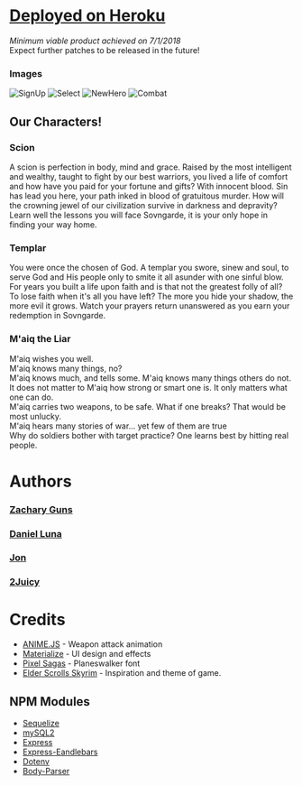 # [Deployed on Heroku](https://onlinerpgproj2.herokuapp.com/)

*Minimum viable product achieved on 7/1/2018*<br />
Expect further patches to be released in the future!

### Images
![SignUp](https://i.imgur.com/6lAIQks.jpg)
![Select](https://i.imgur.com/J1LRfMA.jpg)
![NewHero](https://i.imgur.com/NnPMH10.jpg)
![Combat](https://i.imgur.com/uVtkobE.jpg)

## Our Characters! 

### Scion

A scion is perfection in body, mind and grace. Raised by the most intelligent and wealthy, taught to fight by our best warriors, you lived a life of comfort and how have you paid for your fortune and gifts? With innocent blood. Sin has lead you here, your path inked in blood of gratuitous murder. How will the crowning jewel of our civilization survive in darkness and depravity? Learn well the lessons you will face Sovngarde, it is your only hope in finding your way home.


### Templar

You were once the chosen of God. A templar you swore, sinew and soul, to serve God and His people only to smite it all asunder with one sinful blow. For years you built a life upon faith and is that not the greatest folly of all? To lose faith when it's all you have left? The more you hide your shadow, the more evil it grows. Watch your prayers return unanswered as you earn your redemption in Sovngarde.


### M'aiq the Liar

M'aiq wishes you well.<br />
M'aiq knows many things, no?<br />
M'aiq knows much, and tells some. M'aiq knows many things others do not.<br />
It does not matter to M'aiq how strong or smart one is. It only matters what one can do.<br />
M'aiq carries two weapons, to be safe. What if one breaks? That would be most unlucky.<br />
M'aiq hears many stories of war... yet few of them are true<br />
Why do soldiers bother with target practice? One learns best by hitting real people.<br />

# Authors

### [Zachary Guns](https://github.com/ZacharyGuns)

### [Daniel Luna](https://github.com/Lunad3)

### [Jon](https://github.com/jonjebo)

### [2Juicy](https://2juicy.github.io/PersonalPortfolio/)


# Credits

* [ANIME.JS](http://animejs.com/) - Weapon attack animation
* [Materialize](https://materializecss.com/) - UI design and effects
* [Pixel Sagas](http://www.pixelsagas.com) - Planeswalker font
* [Elder Scrolls Skyrim](https://elderscrolls.bethesda.net/en/skyrim) - Inspiration and theme of game.

## NPM Modules

* [Sequelize](https://www.npmjs.com/package/sequelize)
* [mySQL2](https://www.npmjs.com/package/mysql2)
* [Express](https://www.npmjs.com/package/express)
* [Express-Eandlebars](https://www.npmjs.com/package/express-handlebars)
* [Dotenv](https://www.npmjs.com/package/dotenv)
* [Body-Parser](https://www.npmjs.com/package/body-parser)
